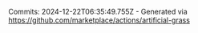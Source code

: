 Commits: 2024-12-22T06:35:49.755Z - Generated via https://github.com/marketplace/actions/artificial-grass
<br>
